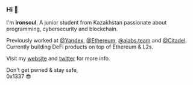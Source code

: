 ### Hi 👋

I'm __ironsoul__. A junior student from Kazakhstan passionate about programming, cybersecurity and blockchain.

Previously worked at [@Yandex](https://github.com/yandex), [@Ethereum](https://github.com/ethereum), [@alabs.team](https://github.com/azimutlabs) and [@Citadel](https://citadel.com/). Currently building DeFi products on top of Ethereum & L2s.

Visit my [website](https://ironsoul.ninja) and [twitter](https://twitter.com/ironsoul0) for more info.

Don't get pwned & stay safe,<br/>
0x1337 😎
